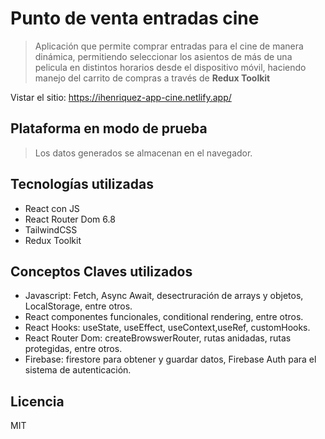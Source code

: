 # Punto de venta entradas cine

> Aplicación que permite comprar entradas para el cine de manera dinámica, permitiendo seleccionar los asientos de más de una pelicula en distintos horarios desde el dispositivo móvil, haciendo manejo del carrito de compras a través de **Redux Toolkit**

Vistar el sitio: <https://ihenriquez-app-cine.netlify.app/>

## Plataforma en modo de prueba

> Los datos generados se almacenan en el navegador.

## Tecnologías utilizadas

- React con JS
- React Router Dom 6.8
- TailwindCSS
- Redux Toolkit

## Conceptos Claves utilizados

- Javascript: Fetch, Async Await, desectruración de arrays y objetos, LocalStorage, entre otros.
- React componentes funcionales, conditional rendering, entre otros.
- React Hooks: useState, useEffect, useContext,useRef, customHooks.
- React Router Dom: createBrowswerRouter, rutas anidadas, rutas protegidas, entre otros.
- Firebase: firestore para obtener y guardar datos, Firebase Auth para el sistema de autenticación.

## Licencia

MIT

